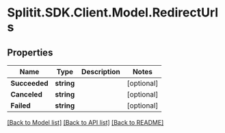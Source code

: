 # Splitit.SDK.Client.Model.RedirectUrls
## Properties

Name | Type | Description | Notes
------------ | ------------- | ------------- | -------------
**Succeeded** | **string** |  | [optional] 
**Canceled** | **string** |  | [optional] 
**Failed** | **string** |  | [optional] 

[[Back to Model list]](../README.md#documentation-for-models) [[Back to API list]](../README.md#documentation-for-api-endpoints) [[Back to README]](../README.md)

